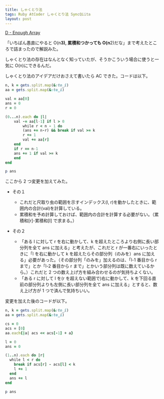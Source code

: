 ```yaml
---
title: しゃくとり法
tags: Ruby AtCoder しゃくとり法 SyncQiita
layout: post
---
```


[D - Enough Array](https://atcoder.jp/contests/abc130/tasks/abc130_d)

「いちばん愚直にやると O(n**3), 累積和つかっても O(n**2)だな」まで考えたところで詰まったので解説みた。

しゃくとり法の存在はなんとなく知っていたが、そうかこういう場合に使うと一気に O(n)にできるんだ。

しゃくとり法のアイデアだけおさえて書いたら AC できた。コードは以下。

```ruby
n, k = gets.split.map(&:to_i)
aa = gets.split.map(&:to_i)

val = aa[0]
ans = 0
r = 0

(0...n).each do |l|
    val -= aa[l-1] if l > 0
        while r < n - 1 do
        (ans += n-r) && break if val >= k
        r += 1
        val += aa[r]
    end
    if r == n-1
    ans += 1 if val >= k
    end
end

p ans
```

ここから 2 つ変更を加えてみた。

- その１

  - これだと尺取り虫の範囲を示すインデックス(l, r)を動かしたときに、範囲内の合計(val)を計算している。
  - 累積和を予め計算しておけば、範囲内の合計を計算する必要がない。（累積和[r]-累積和[l] で求まる。）

- その２

  - 「ある l に対して r を右に動かして、k を超えたところより右側に長い部分列を全て ans に加える」と考えたが、これだと r が一番右にいったときに「l を右に動かして k を超えたらその部分列（のみを）ans に加える」必要があった。（その部分列「のみを」加えるのは、「l-1 番目から r まで」とか「l-2 番目から r まで」とかいう部分列は既に数えているから。）これだと 2 つの数え上げ方を組み合わせるのが気持ちよくない。
  - 「ある r に対して l を(r を超えない範囲で)右に動かして、k を下回る直前の部分列よりも左側に長い部分列を全て ans に加える」とすると、数え上げ方が 1 つで済んで気持ちいい。

変更を加えた後のコードが以下。

```ruby
n, k = gets.split.map(&:to_i)
aa = gets.split.map(&:to_i)

cs = 0
acs = [0]
aa.each{|a| acs << acs[-1] + a}

l = 0
ans = 0

(1..n).each do |r|
  while l < r do
    break if acs[r] - acs[l] < k
    l += 1
  end
  ans += l
end

p ans
```
